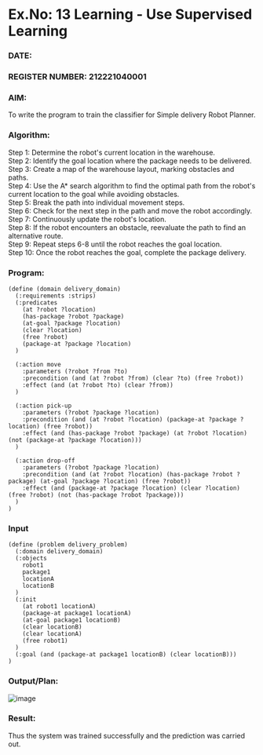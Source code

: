 # Ex.No: 13 Learning - Use Supervised Learning
### DATE:                                                                            
### REGISTER NUMBER: 212221040001
### AIM: 
To write the program to train the classifier for Simple delivery Robot Planner.
###  Algorithm:
Step 1: Determine the robot's current location in the warehouse. <br>
Step 2: Identify the goal location where the package needs to be delivered. <br>
Step 3: Create a map of the warehouse layout, marking obstacles and paths. <br>
Step 4: Use the A* search algorithm to find the optimal path from the robot's current location to the goal while avoiding obstacles. <br>
Step 5: Break the path into individual movement steps. <br>
Step 6: Check for the next step in the path and move the robot accordingly. <br>
Step 7: Continuously update the robot's location. <br>
Step 8: If the robot encounters an obstacle, reevaluate the path to find an alternative route. <br>
Step 9: Repeat steps 6-8 until the robot reaches the goal location. <br>
Step 10: Once the robot reaches the goal, complete the package delivery. <br>
### Program:
```
(define (domain delivery_domain)
  (:requirements :strips)
  (:predicates
    (at ?robot ?location)
    (has-package ?robot ?package)
    (at-goal ?package ?location)
    (clear ?location)
    (free ?robot)
    (package-at ?package ?location)
  )
  
  (:action move
    :parameters (?robot ?from ?to)
    :precondition (and (at ?robot ?from) (clear ?to) (free ?robot))
    :effect (and (at ?robot ?to) (clear ?from))
  )

  (:action pick-up
    :parameters (?robot ?package ?location)
    :precondition (and (at ?robot ?location) (package-at ?package ?location) (free ?robot))
    :effect (and (has-package ?robot ?package) (at ?robot ?location) (not (package-at ?package ?location)))
  )

  (:action drop-off
    :parameters (?robot ?package ?location)
    :precondition (and (at ?robot ?location) (has-package ?robot ?package) (at-goal ?package ?location) (free ?robot))
    :effect (and (package-at ?package ?location) (clear ?location) (free ?robot) (not (has-package ?robot ?package)))
  )
)

```
### Input 
```
(define (problem delivery_problem)
  (:domain delivery_domain)
  (:objects
    robot1
    package1
    locationA
    locationB
  )
  (:init
    (at robot1 locationA)
    (package-at package1 locationA)
    (at-goal package1 locationB)
    (clear locationB)
    (clear locationA)
    (free robot1)
  )
  (:goal (and (package-at package1 locationB) (clear locationB)))
)

```
### Output/Plan:

![image](https://github.com/HariHaranLK/AI_Lab_2023-24/assets/132996089/68eda73c-9e8d-4c9f-be6e-25d8be253dab)

### Result:
Thus the system was trained successfully and the prediction was carried out.
